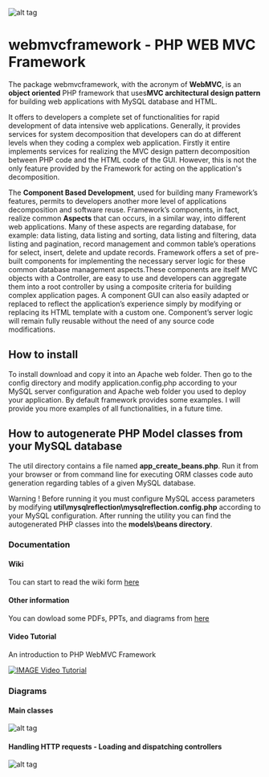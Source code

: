 ![alt tag](https://raw.githubusercontent.com/rcarvello/webmvcframework/master/docs/webmvclogo.png)
# webmvcframework - PHP WEB MVC Framework
The package webmvcframework, with the acronym of **WebMVC**, is an **object oriented** PHP framework that uses**MVC architectural design pattern** for building web applications with MySQL database and HTML.

It offers to developers a complete set of functionalities for rapid development of data intensive web applications. Generally, it provides services for system decomposition that developers can do at different levels when they coding a complex web application. Firstly it entire implements services for realizing the MVC design pattern decomposition between PHP code and the HTML code of the GUI. However, this is not the only feature provided by the Framework for acting on the application's decomposition.

The **Component Based Development**, used for building many Framework’s features, permits to developers another more level of applications decomposition and software reuse. Framework’s components, in fact, realize common **Aspects** that can occurs, in a similar way, into different web applications. Many of these aspects are regarding database, for example: data listing, data listing and sorting, data listing and filtering, data listing and pagination, record management and common table’s operations for select, insert, delete and update records. Framework offers a set of pre-built components for implementing the necessary server logic for these common database management aspects.These components are itself MVC objects with a Controller, are easy to use and developers can aggregate them into a root controller by using a composite criteria for building complex application pages. A component GUI can also easily adapted or replaced to reflect the application’s experience simply by modifying or replacing its HTML template with a custom one. Component’s server logic will remain fully reusable without the need of any source code modifications.

## How to install
To install download and copy it into an Apache web folder. Then go to the config directory and modify application.config.php according to your MySQL server configuration and Apache web folder you used to deploy your application.
By default framework provides some examples.
I will provide you more examples of all functionalities, in a future time.

## How to autogenerate PHP Model classes from your MySQL database
The util directory contains a file named **app_create_beans.php**.
Run it from your browser or from command line for executing ORM classes code auto generation regarding tables of a given MySQL database.

Warning !
Before running it you must configure MySQL access parameters by modifying **util\mysqlreflection\mysqlreflection.config.php** according to your MySQL configuration.
After running the utility you can find the autogenerated PHP classes into the **models\beans directory**.

### Documentation

#### Wiki
Tou can start to read the wiki form [here](https://github.com/rcarvello/webmvcframework/wiki)

#### Other information
You can dowload some PDFs, PPTs, and diagrams from [here](https://github.com/rcarvello/webmvcframework/tree/master/docs)

#### Video Tutorial
An introduction to PHP WebMVC Framework   

[![IMAGE Video Tutorial](https://i.ytimg.com/vi/7zJFXLd4rk8/hqdefault.jpg?custom=true&w=196&h=220&stc=true&jpg444=true&jpgq=90&sp=67&sigh=5Dym90YTR05kyX82Kg8gW9VseUk)](https://www.youtube.com/watch?v=7zJFXLd4rk8&t=37s)

### Diagrams

#### Main classes
![alt tag](https://raw.githubusercontent.com/rcarvello/webmvcframework/master/docs/framework.png)

#### Handling HTTP requests - Loading and dispatching controllers
![alt tag](https://raw.githubusercontent.com/rcarvello/webmvcframework/master/docs/Dispatch%20and%20Create%20MVC%20Instance.png)


